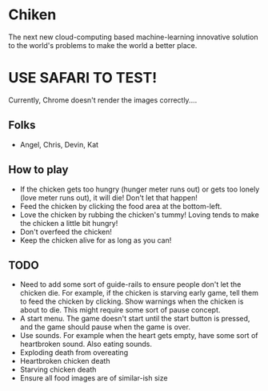 # Chiken
The next new cloud-computing based machine-learning innovative solution to the world's problems to make the world a better place.

# USE SAFARI TO TEST!
Currently, Chrome doesn't render the images correctly....

## Folks
- Angel, Chris, Devin, Kat

## How to play
- If the chicken gets too hungry (hunger meter runs out) or gets too lonely (love meter runs out), it will die! Don't let that happen!
- Feed the chicken by clicking the food area at the bottom-left.
- Love the chicken by rubbing the chicken's tummy! Loving tends to make the chicken a little bit hungry!
- Don't overfeed the chicken!
- Keep the chicken alive for as long as you can!

## TODO
- Need to add some sort of guide-rails to ensure people don't let the chicken die. For example, if the chicken is starving early game, tell them to feed the chicken by clicking. Show warnings when the chicken is about to die. This might require some sort of pause concept.
- A start menu. The game doesn't start until the start button is pressed, and the game should pause when the game is over.
- Use sounds. For example when the heart gets empty, have some sort of heartbroken sound. Also eating sounds.
- Exploding death from overeating
- Heartbroken chicken death
- Starving chicken death
- Ensure all food images are of similar-ish size
